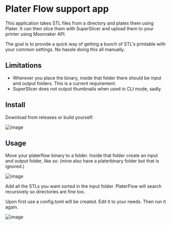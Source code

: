 # Plater Flow support app

This application takes STL files from a directory and plates them using Plater.
It can then slice them with SuperSlicer and upload them to your printer using Moonraker API.

The goal is to provide a quick way of getting a bunch of STL's printable with your common settings.
No hassle doing this all manually.

## Limitations

* Wherever you place the binary, inside that folder there should be input and output folders. This is a current requirement.
* SuperSlicer does not output thumbnails when used in CLI mode, sadly.

## Install
Download from releases or build yourself:

![image](https://user-images.githubusercontent.com/227830/158068869-dd6cb941-8bd0-451b-abf4-5213a5f3be55.png)

## Usage

Move your platerflow binary to a folder. 
Inside that folder create an input and output folder, like so: (mine also have a platerbinary folder but that is ignored.)

![image](https://user-images.githubusercontent.com/227830/158069117-6f4d2771-537f-458f-b8e3-b8067c5c5fcd.png)

Add all the STLs you want sorted in the input folder. PlaterFlow will search recursively so directories are fine too.

Upon first use a config.toml will be created. Edit it to your needs. Then run it again.

![image](https://user-images.githubusercontent.com/227830/158069084-b97994f7-11f7-482e-baba-c36c8a8f8023.png)
